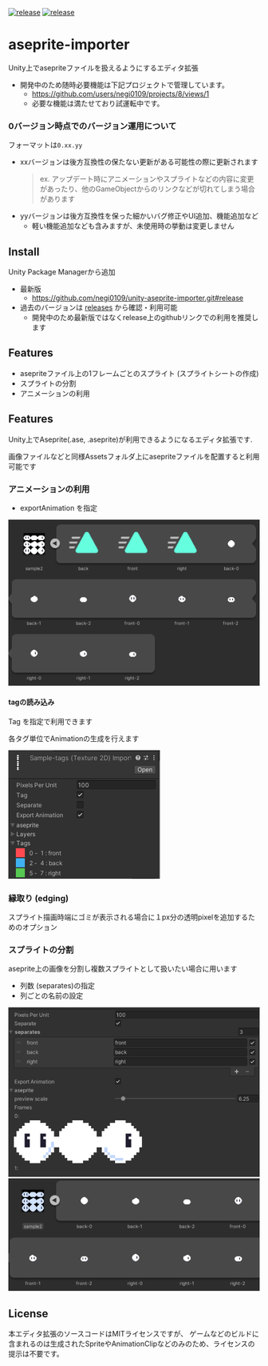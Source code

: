 [![release](https://img.shields.io/badge/Unity-2020.3.0f1+-white.svg?style=flat&logo=unity)](https://github.com/negi0109/unity-aseprite-importer)
[![release](https://github.com/negi0109/unity-aseprite-importer/actions/workflows/release.yml/badge.svg?branch=master)](https://github.com/negi0109/unity-aseprite-importer/actions/workflows/release.yml)

# aseprite-importer
Unity上でasepriteファイルを扱えるようにするエディタ拡張

- 開発中のため随時必要機能は下記プロジェクトで管理しています。
  - https://github.com/users/negi0109/projects/8/views/1
  - 必要な機能は満たせており試運転中です。

### 0バージョン時点でのバージョン運用について
フォーマットは`0.xx.yy`
- xxバージョンは後方互換性の保たない更新がある可能性の際に更新されます
   > ex. アップデート時にアニメーションやスプライトなどの内容に変更があったり、他のGameObjectからのリンクなどが切れてしまう場合があります
- yyバージョンは後方互換性を保った細かいバグ修正やUI追加、機能追加など
     - 軽い機能追加なども含みますが、未使用時の挙動は変更しません

## Install
Unity Package Managerから追加
- 最新版
    - https://github.com/negi0109/unity-aseprite-importer.git#release
- 過去のバージョンは [releases](https://github.com/negi0109/unity-aseprite-importer/releases) から確認・利用可能
  - 開発中のため最新版ではなくrelease上のgithubリンクでの利用を推奨します

## Features
- asepriteファイル上の1フレームごとのスプライト (スプライトシートの作成)
- スプライトの分割
- アニメーションの利用

## Features
Unity上でAseprite(.ase, .aseprite)が利用できるようになるエディタ拡張です.

画像ファイルなどと同様Assetsフォルダ上にasepriteファイルを配置すると利用可能です

### アニメーションの利用
- exportAnimation を指定

![screenshot3](README_Assets/screenshot3.png)

#### tagの読み込み
Tag を指定で利用できます

各タグ単位でAnimationの生成を行えます

![screenshot4](README_Assets/screenshot4.png)

### 縁取り (edging)
スプライト描画時端にゴミが表示される場合に１px分の透明pixelを追加するためのオプション

### スプライトの分割
aseprite上の画像を分割し複数スプライトとして扱いたい場合に用います
- 列数 (separates)の指定
- 列ごとの名前の設定

![screenshot1](README_Assets/screenshot1.png)
![screenshot2](README_Assets/screenshot2.png)

## License
本エディタ拡張のソースコードはMITライセンスですが、
ゲームなどのビルドに含まれるのは生成されたSpriteやAnimationClipなどのみのため、ライセンスの提示は不要です。
